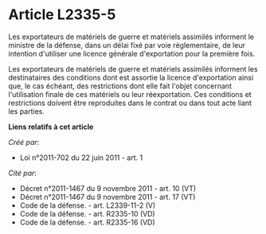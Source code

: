 # Article L2335-5

Les exportateurs de matériels de guerre et matériels assimilés informent le ministre de la défense, dans un délai fixé par
voie réglementaire, de leur intention d'utiliser une licence générale d'exportation pour la première fois. 

Les exportateurs de matériels de guerre et matériels assimilés informent les destinataires des conditions dont est assortie
la licence d'exportation ainsi que, le cas échéant, des restrictions dont elle fait l'objet concernant l'utilisation finale
de ces matériels ou leur réexportation. Ces conditions et restrictions doivent être reproduites dans le contrat ou dans tout
acte liant les parties.

**Liens relatifs à cet article**

_Créé par_:

  - Loi n°2011-702 du 22 juin 2011 - art. 1

_Cité par_:

  - Décret n°2011-1467 du 9 novembre 2011 - art. 10 (VT)
  - Décret n°2011-1467 du 9 novembre 2011 - art. 17 (VT)
  - Code de la défense. - art. L2339-11-2 (V)
  - Code de la défense. - art. R2335-10 (VD)
  - Code de la défense. - art. R2335-16 (VD)
